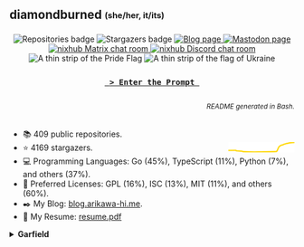 ## diamondburned <sub><sup>(she/her, it/its)</sup></sub>

<p align="center">
	<img alt="Repositories badge" src="https://img.shields.io/badge/Public%20Repositories-409-%23248eb7" />
	<img alt="Stargazers badge" src="https://img.shields.io/badge/Stargazers-4169-%23bf5d2f" />
	<a href="https://b.libdb.so">
		<img alt="Blog page" src="https://img.shields.io/badge/Blog-b.libdb.so-%23f7a8b8?style=flat" />
	</a>
	<a rel="me" href="https://tech.lgbt/@diamond">
		<img alt="Mastodon page" src="https://img.shields.io/mastodon/follow/109299500694025394?color=%23064898&domain=https%3A%2F%2Ftech.lgbt&label=Mastodon%3A%20tech.lgbt&logo=mastodon&logoColor=%235da7ff&style=flat-square" />
	</a>
	<a href="https://matrix.to/#/#nixhub-home:matrix.org">
		<img alt="nixhub Matrix chat room" src="https://img.shields.io/matrix/nixhub-home:matrix.org?color=%23222&label=nixhub&logo=Matrix&logoColor=white" />
	</a>
	<a href="https://discord.gg/hnzYamS">
		<img alt="nixhub Discord chat room" src="https://img.shields.io/discord/118456055842734083?color=%23738ADB&label=nixhub&logo=Discord&logoColor=white" />
	</a>
	<br>
	<img alt="A thin strip of the Pride Flag" src="static/rainbow-strip.svg" />
	<img alt="A thin strip of the flag of Ukraine" src="static/ukraine.svg" />
</p>

<h3 align="center">
	<a href="https://libdb.so">
		<code> &gt; Enter the Prompt </code>
	</a>
</h3>

<h6 align="right">
	<sub>README generated in Bash.</sub>
</h6>

- 📚️ 409 public repositories.
- ⭐️ 4169 stargazers. <img align="right" alt="Stars graph" src="sparklines/stargazers.svg" height="18px" />
- 💻️ Programming Languages: Go (45%), TypeScript (11%), Python (7%), and others (37%).
- 📃️ Preferred Licenses: GPL (16%), ISC (13%), MIT (11%), and others (60%).
- ✒️ My Blog: [blog.arikawa-hi.me](https://blog.arikawa-hi.me/).
- 💼 My Resume: [resume.pdf](https://github.com/diamondburned/resume/blob/main/resume.pdf)



<details>
<summary><b>Garfield</b></summary>

![garfield](static/garfield.png)

I don't know what you expected.
</details>
